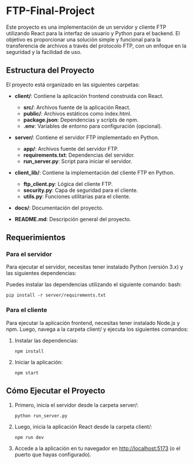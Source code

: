 # FTP-Final-Project

Este proyecto es una implementación de un servidor y cliente FTP utilizando React para la interfaz de usuario y Python para el backend. El objetivo es proporcionar una solución simple y funcional para la transferencia de archivos a través del protocolo FTP, con un enfoque en la seguridad y la facilidad de uso.

## Estructura del Proyecto

El proyecto está organizado en las siguientes carpetas:

- **client/**: Contiene la aplicación frontend construida con React.
  - **src/**: Archivos fuente de la aplicación React.
  - **public/**: Archivos estáticos como index.html.
  - **package.json**: Dependencias y scripts de npm.
  - **.env**: Variables de entorno para configuración (opcional).

- **server/**: Contiene el servidor FTP implementado en Python.
  - **app/**: Archivos fuente del servidor FTP.
  - **requirements.txt**: Dependencias del servidor.
  - **run_server.py**: Script para iniciar el servidor.

- **client_lib/**: Contiene la implementación del cliente FTP en Python.
  - **ftp_client.py**: Lógica del cliente FTP.
  - **security.py**: Capa de seguridad para el cliente.
  - **utils.py**: Funciones utilitarias para el cliente.

- **docs/**: Documentación del proyecto.

- **README.md**: Descripción general del proyecto.

## Requerimientos

### Para el servidor

Para ejecutar el servidor, necesitas tener instalado Python (versión 3.x) y las siguientes dependencias:

Puedes instalar las dependencias utilizando el siguiente comando:
bash:

`pip install -r server/requirements.txt`

### Para el cliente

Para ejecutar la aplicación frontend, necesitas tener instalado Node.js y npm. Luego, navega a la carpeta client/ y ejecuta los siguientes comandos:

1. Instalar las dependencias:

   `npm install`

2. Iniciar la aplicación:

   `npm start`

## Cómo Ejecutar el Proyecto

1. Primero, inicia el servidor desde la carpeta server/:

   `python run_server.py`

2. Luego, inicia la aplicación React desde la carpeta client/:

   `npm run dev`

3. Accede a la aplicación en tu navegador en <http://localhost:5173> (o el puerto que hayas configurado).
